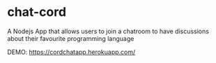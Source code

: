 # chat-cord

A Nodejs App that allows users to join a chatroom to have discussions about their favourite programming language

DEMO: https://cordchatapp.herokuapp.com/
